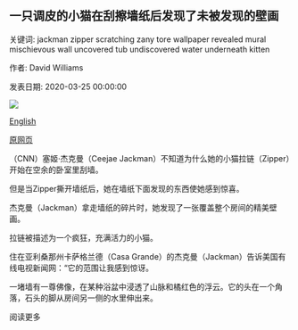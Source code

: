 ## 一只调皮的小猫在刮擦墙纸后发现了未被发现的壁画

关键词: jackman zipper scratching zany tore wallpaper revealed mural mischievous wall uncovered tub undiscovered water underneath kitten

作者: David Williams

发表日期: 2020-03-25 00:00:00

![](https://cdn.cnn.com/cnnnext/dam/assets/200325141753-02-cat-mystery-mural-super-tease.jpg)

[English](A%20mischievous%20kitten%20revealed%20an%20undiscovered%20mural%20after%20scratching%20up%20wallpaper.md)

[原网页](https://edition.cnn.com/2020/03/25/us/kitten-wallpaper-mural-trnd/index.html)

（CNN）塞姬·杰克曼（Ceejae Jackman）不知道为什么她的小猫拉链（Zipper）开始在空余的卧室里刮墙。

但是当Zipper撕开墙纸后，她在墙纸下面发现的东西使她感到惊喜。

杰克曼（Jackman）拿走墙纸的碎片时，她发现了一张覆盖整个房间的精美壁画。

拉链被描述为一个疯狂，充满活力的小猫。

住在亚利桑那州卡萨格兰德（Casa Grande）的杰克曼（Jackman）告诉美国有线电视新闻网：“它的范围让我感到惊讶。

一堵墙有一尊佛像，在某种浴盆中浸透了山脉和橘红色的浮云。它的头在一个角落，石头的脚从房间另一侧的水里伸出来。

阅读更多